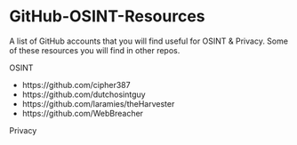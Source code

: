 # GitHub-OSINT-Resources
<p>A list of GitHub accounts that you will find useful for OSINT & Privacy. Some of these resources you will find in other repos.</p>
<p>OSINT</p>
<ul>
<li>https://github.com/cipher387</li>
<li>https://github.com/dutchosintguy</li>
<li>https://github.com/laramies/theHarvester</li>
<li>https://github.com/WebBreacher</li>
</ul>
<p>Privacy</p>

